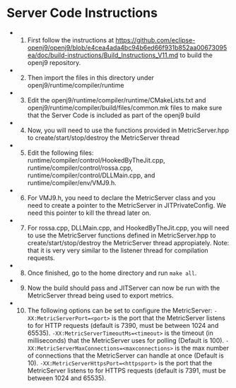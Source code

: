 # Server Code Instructions

- 1. First follow the instructions at https://github.com/eclipse-openj9/openj9/blob/e4cea4ada4bc94b6ed66f931b852aa00673095ea/doc/build-instructions/Build_Instructions_V11.md to build the openj9 repository.
- 2. Then import the files in this directory under openj9/runtime/compiler/runtime
- 3. Edit the openj9/runtime/compiler/runtime/CMakeLists.txt and openj9/runtime/compiler/build/files/common.mk files to make sure that the Server Code is included as part of the openj9 build
- 4. Now, you will need to use the functions provided in MetricServer.hpp to create/start/stop/destroy the MetricServer thread
- 5. Edit the following files: runtime/compiler/control/HookedByTheJit.cpp, runtime/compiler/control/rossa.cpp, runtime/compiler/control/DLLMain.cpp, and runtime/compiler/env/VMJ9.h.
- 6. For VMJ9.h, you need to declare the MetricServer class and you need to create a pointer to the MetricServer in JITPrivateConfig. We need this pointer to kill the thread later on.
- 7. For rossa.cpp, DLLMain.cpp, and HookedByTheJit.cpp, you will need to use the MetricServer functions defined in MetricServer.hpp to create/start/stop/destroy the MetricServer thread appropiately. Note: that it is very very similar to the listener thread for compilation requests.
- 8. Once finished, go to the home directory and run `make all`.
- 9. Now the build should pass and JITServer can now be run with the MetricServer thread being used to export metrics.
- 10. The following options can be set to configure the MetricServer:
  `-XX:MetricServerPort=<port>` is the port that the MetricServer listens to for HTTP requests (default is 7390, must be between 1024 and 65535).
  `-XX:MetricServerTimeoutMs=<timeout>` is the timeout (in milliseconds) that the MetricServer uses for polling (Default is 100).
  `-XX:MetricServerMaxConnections=<maxconnections>` is the max number of connections that the MetricServer can handle at once (Default is 10).
  `-XX:MetricServerHttpsPort=<httpsport>` is the port that the MetricServer listens to for HTTPS requests (default is 7391, must be between 1024 and 65535).
  
  
